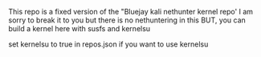 This repo is a fixed version of the "Bluejay kali nethunter kernel repo'
I am sorry to break it to you but there is no nethuntering in this
BUT, you can build a kernel here with susfs and kernelsu


set kernelsu to true in repos.json if you want to use kernelsu
